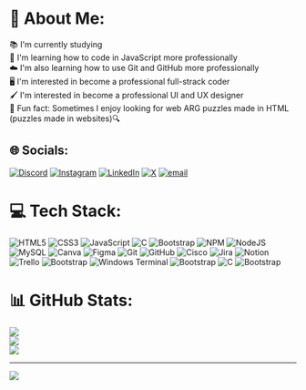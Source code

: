# 💫 About Me:
📚 I'm currently studying<br>📒 I'm learning how to code in JavaScript more professionally<br>☁️ I'm also learning how to use Git and GitHub more professionally<br>🖥️ I'm interested in become a professional full-strack coder<br>🖌️ I'm interested in become a professional UI and UX designer<br>🌠 Fun fact: Sometimes I enjoy looking for web ARG puzzles made in HTML (puzzles made in websites)🔍


## 🌐 Socials:
[![Discord](https://img.shields.io/badge/Discord-%237289DA.svg?logo=discord&logoColor=white)](https://discord.gg/s3nk1swann#5159) [![Instagram](https://img.shields.io/badge/Instagram-%23E4405F.svg?logo=Instagram&logoColor=white)](https://instagram.com/ian.maxkk) [![LinkedIn](https://img.shields.io/badge/LinkedIn-%230077B5.svg?logo=linkedin&logoColor=white)](https://linkedin.com/in/Ian-Max-Almeida-Lima) [![X](https://img.shields.io/badge/X-black.svg?logo=X&logoColor=white)](https://x.com/@senki_sembogga) [![email](https://img.shields.io/badge/Email-D14836?logo=gmail&logoColor=white)](mailto:iancna360@gmail.com) 

# 💻 Tech Stack:
![HTML5](https://img.shields.io/badge/html5-%23E34F26.svg?style=for-the-badge&logo=html5&logoColor=white) ![CSS3](https://img.shields.io/badge/css3-%231572B6.svg?style=for-the-badge&logo=css3&logoColor=white) ![JavaScript](https://img.shields.io/badge/javascript-%23323330.svg?style=for-the-badge&logo=javascript&logoColor=%23F7DF1E) ![C](https://img.shields.io/badge/c-%2300599C.svg?style=for-the-badge&logo=c&logoColor=white) ![Bootstrap](https://img.shields.io/badge/bootstrap-%238511FA.svg?style=for-the-badge&logo=bootstrap&logoColor=white) ![NPM](https://img.shields.io/badge/NPM-%23CB3837.svg?style=for-the-badge&logo=npm&logoColor=white) ![NodeJS](https://img.shields.io/badge/node.js-6DA55F?style=for-the-badge&logo=node.js&logoColor=white) ![MySQL](https://img.shields.io/badge/mysql-4479A1.svg?style=for-the-badge&logo=mysql&logoColor=white) ![Canva](https://img.shields.io/badge/Canva-%2300C4CC.svg?style=for-the-badge&logo=Canva&logoColor=white) ![Figma](https://img.shields.io/badge/figma-%23F24E1E.svg?style=for-the-badge&logo=figma&logoColor=white) ![Git](https://img.shields.io/badge/git-%23F05033.svg?style=for-the-badge&logo=git&logoColor=white) ![GitHub](https://img.shields.io/badge/github-%23121011.svg?style=for-the-badge&logo=github&logoColor=white) ![Cisco](https://img.shields.io/badge/cisco-%23049fd9.svg?style=for-the-badge&logo=cisco&logoColor=black) ![Jira](https://img.shields.io/badge/jira-%230A0FFF.svg?style=for-the-badge&logo=jira&logoColor=white) ![Notion](https://img.shields.io/badge/Notion-%23000000.svg?style=for-the-badge&logo=notion&logoColor=white) ![Trello](https://img.shields.io/badge/Trello-%23026AA7.svg?style=for-the-badge&logo=Trello&logoColor=white) ![Bootstrap](https://img.shields.io/badge/bootstrap-%238511FA.svg?style=for-the-badge&logo=bootstrap&logoColor=white) ![Windows Terminal](https://img.shields.io/badge/Windows%20Terminal-%234D4D4D.svg?style=for-the-badge&logo=windows-terminal&logoColor=white) ![Bootstrap](https://img.shields.io/badge/bootstrap-%238511FA.svg?style=for-the-badge&logo=bootstrap&logoColor=white) ![C](https://img.shields.io/badge/c-%2300599C.svg?style=for-the-badge&logo=c&logoColor=white) ![Bootstrap](https://img.shields.io/badge/bootstrap-%238511FA.svg?style=for-the-badge&logo=bootstrap&logoColor=white)
# 📊 GitHub Stats:
![](https://github-readme-stats.vercel.app/api?username=IanMaxAlmeidaLima&theme=dark&hide_border=false&include_all_commits=true&count_private=true)<br/>
![](https://nirzak-streak-stats.vercel.app/?user=IanMaxAlmeidaLima&theme=dark&hide_border=false)<br/>
![](https://github-readme-stats.vercel.app/api/top-langs/?username=IanMaxAlmeidaLima&theme=dark&hide_border=false&include_all_commits=true&count_private=true&layout=compact)

---
[![](https://visitcount.itsvg.in/api?id=IanMaxAlmeidaLima&icon=0&color=0)](https://visitcount.itsvg.in)

<!-- Proudly created with GPRM ( https://gprm.itsvg.in ) -->
